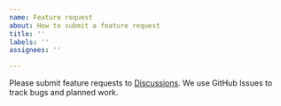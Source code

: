 ```yaml
---
name: Feature request
about: How to submit a feature request
title: ''
labels: ''
assignees: ''

---
```


Please submit feature requests to [Discussions](https://github.com/datamweb/shield-oauth/discussions/categories/ideas).
We use GitHub Issues to track bugs and planned work.
